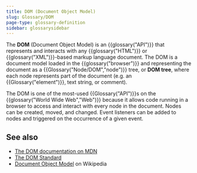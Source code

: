 ```yaml
---
title: DOM (Document Object Model)
slug: Glossary/DOM
page-type: glossary-definition
sidebar: glossarysidebar
---
```



The **DOM** (Document Object Model) is an {{glossary("API")}} that represents and interacts with any {{glossary("HTML")}} or {{glossary("XML")}}-based markup language document. The DOM is a document model loaded in the {{glossary("browser")}} and representing the document as a {{Glossary("Node/DOM","node")}} tree, or **DOM tree**, where each node represents part of the document (e.g. an {{Glossary("element")}}, text string, or comment).

The DOM is one of the most-used {{Glossary("API")}}s on the {{glossary("World Wide Web","Web")}} because it allows code running in a browser to access and interact with every node in the document. Nodes can be created, moved, and changed. Event listeners can be added to nodes and triggered on the occurrence of a given event.

## See also

- [The DOM documentation on MDN](/en-US/docs/Web/API/Document_Object_Model)
- [The DOM Standard](https://dom.spec.whatwg.org/)
- [Document Object Model](https://en.wikipedia.org/wiki/Document_Object_Model) on Wikipedia
